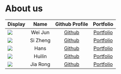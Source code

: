 # About us

| Display                                             |   Name   |              Github Profile              |            Portfolio             |
|-----------------------------------------------------|:--------:|:----------------------------------------:|:--------------------------------:|
| ![](https://via.placeholder.com/100.png?text=Photo) | Wei Jun  | [Github](https://github.com/Teanweijun)  | [Portfolio](team/teanweijun.md)  |
| ![](https://via.placeholder.com/100.png?text=Photo) | Si Zheng |   [Github](https://github.com/1szheng)   |   [Portfolio](team/1szheng.md)   |
| ![](https://via.placeholder.com/100.png?text=Photo) |   Hans   | [Github](https://github.com/HansHengGit) | [Portfolio](team/hanshenggit.md) |
| ![](https://via.placeholder.com/100.png?text=Photo) |  Huilin  |  [Github](https://github.com/hlwang56)   |  [Portfolio](team/hlwang56.md)   |
| ![](https://via.placeholder.com/100.png?text=Photo) | Jia Rong |  [Github](https://github.com/tjiarong)   |  [Portfolio](team/tjiarong.md)   |
